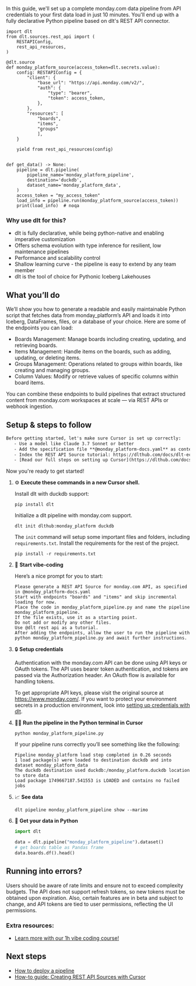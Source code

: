 In this guide, we'll set up a complete monday.com data pipeline from API credentials to your first data load in just 10 minutes. You'll end up with a fully declarative Python pipeline based on dlt's REST API connector.

```python-outcome
import dlt
from dlt.sources.rest_api import (
    RESTAPIConfig,
    rest_api_resources,
)

@dlt.source
def monday_platform_source(access_token=dlt.secrets.value):
    config: RESTAPIConfig = {
        "client": {
            "base_url": "https://api.monday.com/v2/",
            "auth": {
                "type": "bearer",
                "token": access_token,
            },
        },
        "resources": [
            "boards",
            "items",
            "groups"
            ],
    }

    yield from rest_api_resources(config)


def get_data() -> None:
    pipeline = dlt.pipeline(
        pipeline_name='monday_platform_pipeline',
        destination='duckdb',
        dataset_name='monday_platform_data', 
    )
    access_token = "my_access_token"
    load_info = pipeline.run(monday_platform_source(access_token))
    print(load_info)  # noqa
```

### Why use dlt for this?

- dlt is fully declarative, while being python-native and enabling imperative customization
- Offers schema evolution with type inference for resilient, low maintenance pipelines
- Performance and scalability control
- Shallow learning curve - the pipeline is easy to extend by any team member
- dlt is the tool of choice for Pythonic Iceberg Lakehouses

## What you’ll do

We’ll show you how to generate a readable and easily maintainable Python script that fetches data from monday_platform’s API and loads it into Iceberg, DataFrames, files, or a database of your choice. Here are some of the endpoints you can load:

- Boards Management: Manage boards including creating, updating, and retrieving boards.
- Items Management: Handle items on the boards, such as adding, updating, or deleting items.
- Groups Management: Operations related to groups within boards, like creating and managing groups.
- Column Values: Modify or retrieve values of specific columns within board items.

You can combine these endpoints to build pipelines that extract structured content from monday.com workspaces at scale — via REST APIs or webhook ingestion.

## Setup & steps to follow

```default
Before getting started, let's make sure Cursor is set up correctly:
   - Use a model like Claude 3.7 Sonnet or better
   - Add the specification file **@monday_platform-docs.yaml** as context
   - Index the REST API Source tutorial: https://dlthub.com/docs/dlt-ecosystem/verified-sources/rest_api/ and add it to context as **@dlt rest api**
   - [Read our full steps on setting up Cursor](https://dlthub.com/docs/dlt-ecosystem/llm-tooling/cursor-restapi#23-configuring-cursor-with-documentation)
```

Now you're ready to get started! 

1. ⚙️ **Execute these commands in a new Cursor shell.**
    
    Install dlt with duckdb support:
    ```shell
    pip install dlt
    ```

    Initialize a dlt pipeline with monday.com support.
    ```shell
    dlt init dlthub:monday_platform duckdb
    ```

    The `init` command will setup some important files and folders, including `requirements.txt`. Install the requirements for the rest of the project.
    ```shell
    pip install -r requirements.txt
    ```
    
2. 🤠 **Start vibe-coding**
    
    Here’s a nice prompt for you to start: 
    
    ```prompt
    Please generate a REST API Source for monday.com API, as specified in @monday_platform-docs.yaml 
    Start with endpoints "boards" and "items" and skip incremental loading for now. 
    Place the code in monday_platform_pipeline.py and name the pipeline monday_platform_pipeline. 
    If the file exists, use it as a starting point. 
    Do not add or modify any other files. 
    Use @dlt rest api as a tutorial. 
    After adding the endpoints, allow the user to run the pipeline with python monday_platform_pipeline.py and await further instructions.
    ```

    
3. 🔒 **Setup credentials** 
    
    Authentication with the monday.com API can be done using API keys or OAuth tokens. The API uses bearer token authentication, and tokens are passed via the Authorization header. An OAuth flow is available for handling tokens.
    
    To get appropriate API keys, please visit the original source at https://www.monday.com/.
    If you want to protect your environment secrets in a production environment, look into [setting up credentials with dlt](https://dlthub.com/docs/walkthroughs/add_credentials).
    
4. 🏃‍♀️ **Run the pipeline in the Python terminal in Cursor**
    
    ```shell
    python monday_platform_pipeline.py
    ```
    
    If your pipeline runs correctly you’ll see something like the following:
    
    ```shell
    Pipeline monday_platform load step completed in 0.26 seconds
    1 load package(s) were loaded to destination duckdb and into dataset monday_platform_data
    The duckdb destination used duckdb:/monday_platform.duckdb location to store data
    Load package 1749667187.541553 is LOADED and contains no failed jobs
    ```
    
5. 📈 **See data**
    
    ```shell
    dlt pipeline monday_platform_pipeline show --marimo
    ```
    
6. 🐍 **Get your data in Python**
    
    ```python
    import dlt

   data = dlt.pipeline("monday_platform_pipeline").dataset()
   # get boards table as Pandas frame
   data.boards.df().head()
    ```

## Running into errors?

Users should be aware of rate limits and ensure not to exceed complexity budgets. The API does not support refresh tokens, so new tokens must be obtained upon expiration. Also, certain features are in beta and subject to change, and API tokens are tied to user permissions, reflecting the UI permissions.

### Extra resources:

- [Learn more with our 1h vibe coding course!](https://www.youtube.com/watch?v=GGid70rnJuM)

## Next steps

- [How to deploy a pipeline](https://dlthub.com/docs/walkthroughs/deploy-a-pipeline)
- [How-to guide: Creating REST API Sources with Cursor](https://dlthub.com/docs/dlt-ecosystem/llm-tooling/cursor-restapi)
